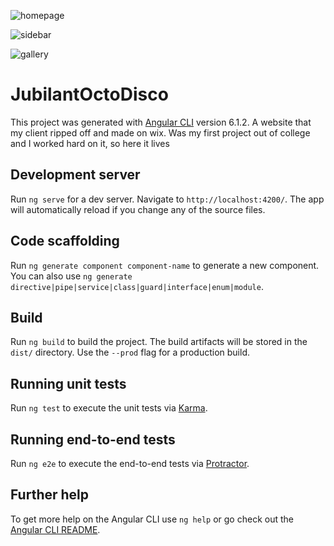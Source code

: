 ![homepage](https://user-images.githubusercontent.com/29460915/45057692-4c697d00-b064-11e8-90b0-8cdf86bc8cc8.png)

![sidebar](https://user-images.githubusercontent.com/29460915/45057744-7327b380-b064-11e8-8d09-39427fcebb3d.png)

![gallery](https://user-images.githubusercontent.com/29460915/45057776-85095680-b064-11e8-8953-d9f239b0c946.png)

# JubilantOctoDisco

This project was generated with [Angular CLI](https://github.com/angular/angular-cli) version 6.1.2.
A website that my client ripped off and made on wix. Was my first project out of college and I worked hard on it, so here it lives

## Development server

Run `ng serve` for a dev server. Navigate to `http://localhost:4200/`. The app will automatically reload if you change any of the source files.

## Code scaffolding

Run `ng generate component component-name` to generate a new component. You can also use `ng generate directive|pipe|service|class|guard|interface|enum|module`.

## Build

Run `ng build` to build the project. The build artifacts will be stored in the `dist/` directory. Use the `--prod` flag for a production build.

## Running unit tests

Run `ng test` to execute the unit tests via [Karma](https://karma-runner.github.io).

## Running end-to-end tests

Run `ng e2e` to execute the end-to-end tests via [Protractor](http://www.protractortest.org/).

## Further help

To get more help on the Angular CLI use `ng help` or go check out the [Angular CLI README](https://github.com/angular/angular-cli/blob/master/README.md).
